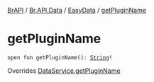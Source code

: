 [BrAPI](../../index.md) / [Br.API.Data](../index.md) / [EasyData](index.md) / [getPluginName](./get-plugin-name.md)

# getPluginName

`open fun getPluginName(): `[`String`](https://kotlinlang.org/api/latest/jvm/stdlib/kotlin/-string/index.html)`!`

Overrides [DataService.getPluginName](../-data-service/get-plugin-name.md)

